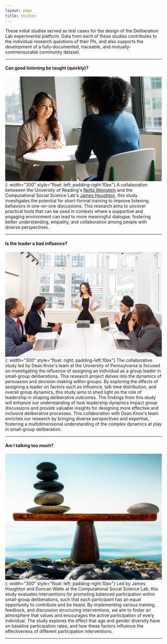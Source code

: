 ```yaml
---
layout: page
title: Studies
---
```


These initial studies served as test cases for the design of the Deliberation Lab experimental platform. Data from each of these studies contributes to the individual research questions of their PIs, and also supports the development of a fully-documented, traceable, and mutually-commensurable community dataset.

---

#### Can good listening be taught (quickly)?

![Listening](/assets/img/listen_1.jpg){: width="300" style="float: left; padding-right:10px"}
A collaboration betweeen the University of Reading's [Netta Weinstein](https://www.reading.ac.uk/pcls/staff/netta-weinstein) and the Computational Social Science Lab's [James Houghton](https://www.jamesphoughton.com/), this study investigates the potential for short-format training to improve listening behaviors in one-on-one discussions. This research aims to uncover practical tools that can be used in contexts where a supportive and engaging environment can lead to more meaningful dialogue, fostering better understanding, empathy, and collaboration among people with diverse perspectives.

---

#### Is the leader a bad influence?

![Leader](/assets/img/leader_1.jpg){: width="300" style="float: right; padding-left:10px"}
The collaborative study led by Dean Knox's team at the University of Pennsylvania is focused on investigating the influence of assigning an individual as a group leader in small-group deliberations. This research project delves into the dynamics of persuasion and decision-making within groups. By exploring the effects of assigning a leader on factors such as influence, talk time distribution, and overall group dynamics, this study aims to shed light on the role of leadership in shaping deliberative outcomes. The findings from this study will enhance our understanding of how leadership dynamics impact group discussions and provide valuable insights for designing more effective and inclusive deliberative processes. This collaboration with Dean Knox's team enriches our research by bringing diverse perspectives and expertise, fostering a multidimensional understanding of the complex dynamics at play in small-group deliberation.

---

#### Am I talking too much?

![Rock scale](/assets/img/balanced_rocks_1.png){: width="300" style="float: left; padding-right:10px"}
Led by James Houghton and Duncan Watts at the Computational Social Science Lab, this study evaluates interventions for promoting balanced participation within small-group deliberations, such that each participant has an equal opportunity to contribute and be heard. By implementing various training, feedback, and discussion structuring interventions, we aim to foster an atmosphere that values and encourages the active participation of every individual. The study explores the effect that age and gender diversity have on baseline participation rates, and how these factors influence the effectiveness of different participation interventions.

---

